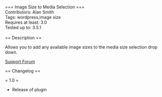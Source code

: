 === Image Size to Media Selection ===</br>
Contributors: Alan Smith</br>
Tags: wordpress,image size</br>
Requires at least: 3.0</br>
Tested up to: 3.5.1</br>
</br>
== Description ==

Allows you to add any available image sizes to the media size selection drop down.

[Support Forum](https://github.com/billerickson/Div-Shortcode/issues)

== Changelog ==

= 1.0 =
* Release of plugin
